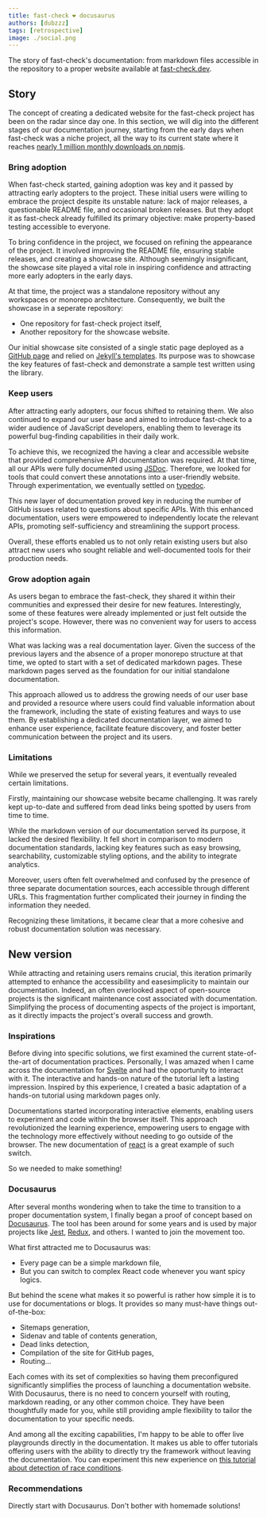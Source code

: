 ```yaml
---
title: fast-check ❤️ docusaurus
authors: [dubzzz]
tags: [retrospective]
image: ./social.png
---
```


The story of fast-check's documentation: from markdown files accessible in the repository to a proper website available at [fast-check.dev](https://fast-check.dev/).

<!--truncate-->

## Story

The concept of creating a dedicated website for the fast-check project has been on the radar since day one. In this section, we will dig into the different stages of our documentation journey, starting from the early days when fast-check was a niche project, all the way to its current state where it reaches [nearly 1 million monthly downloads on npmjs](<(https://www.npmjs.com/package/fast-check)>).

### Bring adoption

When fast-check started, gaining adoption was key and it passed by attracting early adopters to the project. These initial users were willing to embrace the project despite its unstable nature: lack of major releases, a questionable README file, and occasional broken releases. But they adopt it as fast-check already fulfilled its primary objective: make property-based testing accessible to everyone.

To bring confidence in the project, we focused on refining the appearance of the project. It involved improving the README file, ensuring stable releases, and creating a showcase site. Although seemingly insignificant, the showcase site played a vital role in inspiring confidence and attracting more early adopters in the early days.

At that time, the project was a standalone repository without any workspaces or monorepo architecture. Consequently, we built the showcase in a seperate repository:

- One repository for fast-check project itself,
- Another repository for the showcase website.

Our initial showcase site consisted of a single static page deployed as a [GitHub page](https://pages.github.com/) and relied on [Jekyll's templates](https://jekyllrb.com/docs/). Its purpose was to showcase the key features of fast-check and demonstrate a sample test written using the library.

### Keep users

After attracting early adopters, our focus shifted to retaining them. We also continued to expand our user base and aimed to introduce fast-check to a wider audience of JavaScript developers, enabling them to leverage its powerful bug-finding capabilities in their daily work.

To achieve this, we recognized the having a clear and accessible website that provided comprehensive API documentation was required. At that time, all our APIs were fully documented using [JSDoc](https://jsdoc.app/). Therefore, we looked for tools that could convert these annotations into a user-friendly website. Through experimentation, we eventually settled on [typedoc](https://typedoc.org/).

This new layer of documentation proved key in reducing the number of GitHub issues related to questions about specific APIs. With this enhanced documentation, users were empowered to independently locate the relevant APIs, promoting self-sufficiency and streamlining the support process.

Overall, these efforts enabled us to not only retain existing users but also attract new users who sought reliable and well-documented tools for their production needs.

### Grow adoption again

As users began to embrace the fast-check, they shared it within their communities and expressed their desire for new features. Interestingly, some of these features were already implemented or just felt outside the project's scope. However, there was no convenient way for users to access this information.

What was lacking was a real documentation layer. Given the success of the previous layers and the absence of a proper monorepo structure at that time, we opted to start with a set of dedicated markdown pages. These markdown pages served as the foundation for our initial standalone documentation.

This approach allowed us to address the growing needs of our user base and provided a resource where users could find valuable information about the framework, including the state of existing features and ways to use them. By establishing a dedicated documentation layer, we aimed to enhance user experience, facilitate feature discovery, and foster better communication between the project and its users.

### Limitations

While we preserved the setup for several years, it eventually revealed certain limitations.

Firstly, maintaining our showcase website became challenging. It was rarely kept up-to-date and suffered from dead links being spotted by users from time to time.

While the markdown version of our documentation served its purpose, it lacked the desired flexibility. It fell short in comparison to modern documentation standards, lacking key features such as easy browsing, searchability, customizable styling options, and the ability to integrate analytics.

Moreover, users often felt overwhelmed and confused by the presence of three separate documentation sources, each accessible through different URLs. This fragmentation further complicated their journey in finding the information they needed.

Recognizing these limitations, it became clear that a more cohesive and robust documentation solution was necessary.

## New version

While attracting and retaining users remains crucial, this iteration primarily attempted to enhance the accessibility and easesimplicity to maintain our documentation. Indeed, an often overlooked aspect of open-source projects is the significant maintenance cost associated with documentation. Simplifying the process of documenting aspects of the project is important, as it directly impacts the project's overall success and growth.

### Inspirations

Before diving into specific solutions, we first examined the current state-of-the-art of documentation practices. Personally, I was amazed when I came across the documentation for [Svelte](https://svelte.dev/tutorial/basics) and had the opportunity to interact with it. The interactive and hands-on nature of the tutorial left a lasting impression. Inspired by this experience, I created a basic adaptation of a hands-on tutorial using markdown pages only.

Documentations started incorporating interactive elements, enabling users to experiment and code within the browser itself. This approach revolutionized the learning experience, empowering users to engage with the technology more effectively without needing to go outside of the browser. The new documentation of [react](https://react.dev/learn) is a great example of such switch.

So we needed to make something!

### Docusaurus

After several months wondering when to take the time to transition to a proper documentation system, I finally began a proof of concept based on [Docusaurus](https://docusaurus.io/). The tool has been around for some years and is used by major projects like [Jest](https://jestjs.io/), [Redux](https://redux.js.org/), and others. I wanted to join the movement too.

What first attracted me to Docusaurus was:

- Every page can be a simple markdown file,
- But you can switch to complex React code whenever you want spicy logics.

But behind the scene what makes it so powerful is rather how simple it is to use for documentations or blogs. It provides so many must-have things out-of-the-box:

- Sitemaps generation,
- Sidenav and table of contents generation,
- Dead links detection,
- Compilation of the site for GitHub pages,
- Routing…

Each comes with its set of complexities so having them preconfigured significantly simplifies the process of launching a documentation website. With Docusaurus, there is no need to concern yourself with routing, markdown reading, or any other common choice. They have been thoughtfully made for you, while still providing ample flexibility to tailor the documentation to your specific needs.

And among all the exciting capabilities, I'm happy to be able to offer live playgrounds directly in the documentation. It makes us able to offer tutorials offering users with the ability to directly try the framework without leaving the documentation. You can experiment this new experience on [this tutorial about detection of race conditions](/tutorials/detect-race-conditions/).

### Recommendations

Directly start with Docusaurus. Don't bother with homemade solutions!
